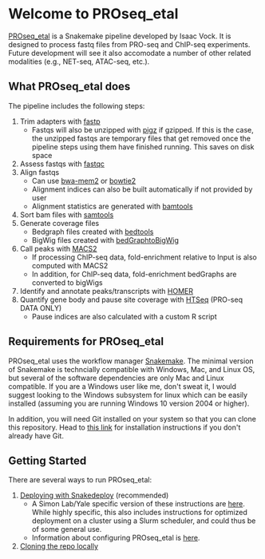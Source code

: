 # Welcome to PROseq_etal

[PROseq_etal](https://github.com/isaacvock/PROseq_etal) is a Snakemake pipeline developed by Isaac Vock. It is designed to process fastq files from PRO-seq and ChIP-seq experiments. Future development will see it also accomodate a number of other related modalities (e.g., NET-seq, ATAC-seq, etc.).

## What PROseq_etal does

The pipeline includes the following steps:

1. Trim adapters with [fastp](https://github.com/OpenGene/fastp)
    * Fastqs will also be unzipped with [pigz]() if gzipped. If this is the case, the unzipped fastqs are temporary files that get removed once the pipeline steps using them have finished running. This saves on disk space
1. Assess fastqs with [fastqc](https://www.bioinformatics.babraham.ac.uk/projects/fastqc/)
1. Align fastqs
    * Can use [bwa-mem2](https://github.com/bwa-mem2/bwa-mem2) or [bowtie2](https://github.com/BenLangmead/bowtie2)
    * Alignment indices can also be built automatically if not provided by user
    * Alignment statistics are generated with [bamtools](https://github.com/pezmaster31/bamtools)
1. Sort bam files with [samtools](http://www.htslib.org/doc/samtools-sort.html)
1. Generate coverage files
    * Bedgraph files created with [bedtools](https://bedtools.readthedocs.io/en/latest/content/tools/genomecov.html)
    * BigWig files created with [bedGraphtoBigWig](https://www.encodeproject.org/software/bedgraphtobigwig/)
1. Call peaks with [MACS2](https://github.com/macs3-project/MACS/tree/master)
    * If processing ChIP-seq data, fold-enrichment relative to Input is also computed with MACS2
    * In addition, for ChIP-seq data, fold-enrichment bedGraphs are converted to bigWigs
1. Identify and annotate peaks/transcripts with [HOMER](http://homer.ucsd.edu/homer/)
1. Quantify gene body and pause site coverage with [HTSeq](https://htseq.readthedocs.io/en/master/htseqcount.html) (PRO-seq DATA ONLY)
    * Pause indices are also calculated with a custom R script

## Requirements for PROseq_etal

PROseq_etal uses the workflow manager [Snakemake](https://snakemake.readthedocs.io/en/stable/). The minimal version of Snakemake is techncially compatible with Windows, Mac, and Linux OS, but several of the software dependencies are only Mac and Linux compatible. If you are a Windows user like me, don't sweat it, I would suggest looking to the Windows subsystem for linux which can be easily installed (assuming you are running Windows 10 version 2004 or higher).

In addition, you will need Git installed on your system so that you can clone this repository. Head to [this link](https://git-scm.com/downloads) for installation instructions if you don't already have Git.

## Getting Started

There are several ways to run PROseq_etal:

1. [Deploying with Snakedeploy](../deploy.md) (recommended)
    * A Simon Lab/Yale specific version of these instructions are [here](../simon.md). While highly specific, this also includes instructions for optimized deployment on a cluster using a Slurm scheduler, and could thus be of some general use.
    * Information about configuring PROseq_etal is [here](../proseq/configuration.md).
1. [Cloning the repo locally](../alt.md)